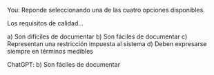 You:
Reponde seleccionando una de las cuatro opciones disponibles.

Los requisitos de calidad...

a) Son difíciles de documentar
b) Son fáciles de documentar
c) Representan una restricción impuesta al sistema
d) Deben expresarse siempre en términos medibles

ChatGPT:
b) Son fáciles de documentar
